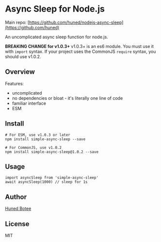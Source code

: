 # Async Sleep for Node.js

Main repo: [https://github.com/huned/nodejs-async-sleep](https://github.com/huned)

An uncomplicated async sleep function for node.js.

**BREAKING CHANGE for v1.0.3+** v1.0.3+ is an es6 module. You must use it
with `import` syntax. If your project uses the CommonJS `require` syntax, you
should use v1.0.2.

## Overview

Features:

* uncomplicated
* no dependencies or bloat - it's literally one line of code
* familiar interface
* ESM

## Install

    # For ESM, use v1.0.3 or later
    npm install simple-async-sleep --save

    # For CommonJS, use v1.0.2
    npm install simple-async-sleep@1.0.2 --save

## Usage

    import asyncSleep from 'simple-async-sleep'
    await asyncSleep(1000) // sleep for 1s

## Author

[Huned Botee](https://github.com/huned)

## License

MIT
